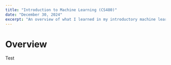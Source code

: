 ```yaml
---
title: "Introduction to Machine Learning (CS480)"
date: "December 30, 2024"
excerpt: "An overview of what I learned in my introductory machine learning class at UW."
---
```


# Overview

Test
